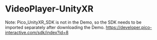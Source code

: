 # VideoPlayer-UnityXR
Note: Pico_UnityXR_SDK is not in the Demo, so the SDK needs to be imported separately after downloading the Demo. https://developer.pico-interactive.com/sdk/index?id=8
